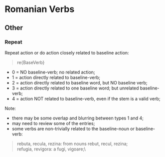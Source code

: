 # Romanian Verbs

## Other

### Repeat

Repeat action or do action closely related to baseline action:

> re\{BaseVerb}

- 0 = NO baseline-verb; no related action;
- 1 = action directly related to baseline-verb;
- 2 = action directly related to baseline word, but NO baseline verb;
- 3 = action directly related to one baseline word; but unrelated baseline-verb;
- 4 = action NOT related to baseline-verb, even if the stem is a valid verb;

Note:
- there may be some overlap and blurring between types 1 and 4;
- may need to review some of the entries;
- some verbs are non-trivially related to the baseline-noun or baseline-verb:
> rebuta, recula, rezina: from nouns rebut, recul, rezina;\
> refugia, revigora: a fugi, vigoare;\

